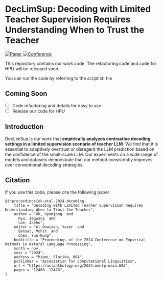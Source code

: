 # DecLimSup: Decoding with Limited Teacher Supervision Requires Understanding When to Trust the Teacher

[![Paper](https://img.shields.io/badge/Paper-arxiv.2406.18002-red)](https://arxiv.org/abs/2406.18002)
[![Conference](https://img.shields.io/badge/EMNLP-2024-orange)](##Citation)

This repository contains our work code.
The refactoring code and code for HPU will be released soon.

You can run the code by referring to the *script.sh* file 

## Coming Soon
  - [ ] Code refactoring and details for easy to use
  - [ ] Release our code for HPU

## Introduction
DecLimSup is our work that **empirically analyzes contrastive decoding settings in a limited supervision scenario of teacher LLM**. We find that it is essential to adaptively overtrust or disregard the LLM prediction based on the confidence of the small-scale LLM. Our experiments on a wide range of models and datasets demonstrate that our method consistently improves over conventional decoding strategies.


## Citation
If you use this code, please cite the following paper:
```
@inproceedings{ok-etal-2024-decoding,
    title = "Decoding with Limited Teacher Supervision Requires Understanding When to Trust the Teacher",
    author = "Ok, Hyunjong  and
      Ryu, Jegwang  and
      Lee, Jaeho",
    editor = "Al-Onaizan, Yaser  and
      Bansal, Mohit  and
      Chen, Yun-Nung",
    booktitle = "Proceedings of the 2024 Conference on Empirical Methods in Natural Language Processing",
    month = nov,
    year = "2024",
    address = "Miami, Florida, USA",
    publisher = "Association for Computational Linguistics",
    url = "https://aclanthology.org/2024.emnlp-main.693",
    pages = "12460--12476",
}
